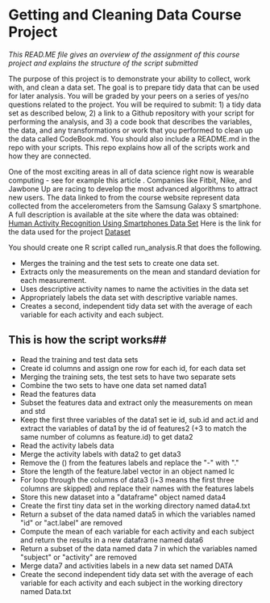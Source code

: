 Getting and Cleaning Data Course Project
========================================

*This READ.ME file gives an overview of the assignment of this course project and explains the structure of the script submitted*

The purpose of this project is to demonstrate your ability to collect, work with, and clean a data set. The goal is to prepare tidy data that can be used for later analysis. You will be graded by your peers on a series of yes/no questions related to the project. You will be required to submit: 1) a tidy data set as described below, 2) a link to a Github repository with your script for performing the analysis, and 3) a code book that describes the variables, the data, and any transformations or work that you performed to clean up the data called CodeBook.md. You should also include a README.md in the repo with your scripts. This repo explains how all of the scripts work and how they are connected.

One of the most exciting areas in all of data science right now is wearable computing - see for example this article . Companies like Fitbit, Nike, and Jawbone Up are racing to develop the most advanced algorithms to attract new users. The data linked to from the course website represent data collected from the accelerometers from the Samsung Galaxy S smartphone. A full description is available at the site where the data was obtained:
[Human Activity Recognition Using Smartphones Data Set](http://archive.ics.uci.edu/ml/datasets/Human+Activity+Recognition+Using+Smartphones)
Here is the link for the data used for the project [Dataset](https://d396qusza40orc.cloudfront.net/getdata%2Fprojectfiles%2FUCI%20HAR%20Dataset.zip)

You should create one R script called run_analysis.R that does the following. 
- Merges the training and the test sets to create one data set.
- Extracts only the measurements on the mean and standard deviation for each measurement. 
- Uses descriptive activity names to name the activities in the data set
- Appropriately labels the data set with descriptive variable names. 
- Creates a second, independent tidy data set with the average of each variable for each activity and each subject. 


## This is how the script works##
- Read the training and test data sets
- Create id columns and assign one row for each id, for each data set
- Merging the training sets, the test sets to have two separate sets 
- Combine the two sets to have one data set named data1
- Read the features data
- Subset the features data and extract only the measurements on mean and std
- Keep the first three variables of the data1 set ie id, sub.id and act.id and extract the variables of data1 by the id of features2 (+3 to match the same number of columns as feature.id) to get data2
- Read the activity labels data
- Merge the activity labels with data2 to get data3
- Remove the () from the features labels and replace the "-" with "."
- Store the length of the feature.label vector in an object named lc
- For loop through the columns of data3 (i+3 means the first three columns are skipped) and replace their names with the features labels
- Store this new dataset into a "dataframe" object named data4
- Create the first tiny data set in the working directory named data4.txt
- Return a subset of the data named data5 in which the variables named "id" or "act.label" are removed 
- Compute the mean of each variable for each activity and each subject and return the results in a new dataframe named data6
- Return a subset of the data named data 7 in which the variables named "subject" or "activity" are removed
- Merge data7 and activities labels in a new data set named DATA
- Create the second independent tidy data set with the average of each variable for each activity and each subject in the working directory named Data.txt